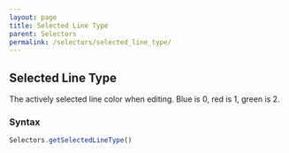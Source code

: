 ```yaml
---
layout: page
title: Selected Line Type
parent: Selectors
permalink: /selectors/selected_line_type/
---
```


## Selected Line Type

The actively selected line color when editing. Blue is 0, red is 1, green is 2.

### Syntax

```js
Selectors.getSelectedLineType()
```
